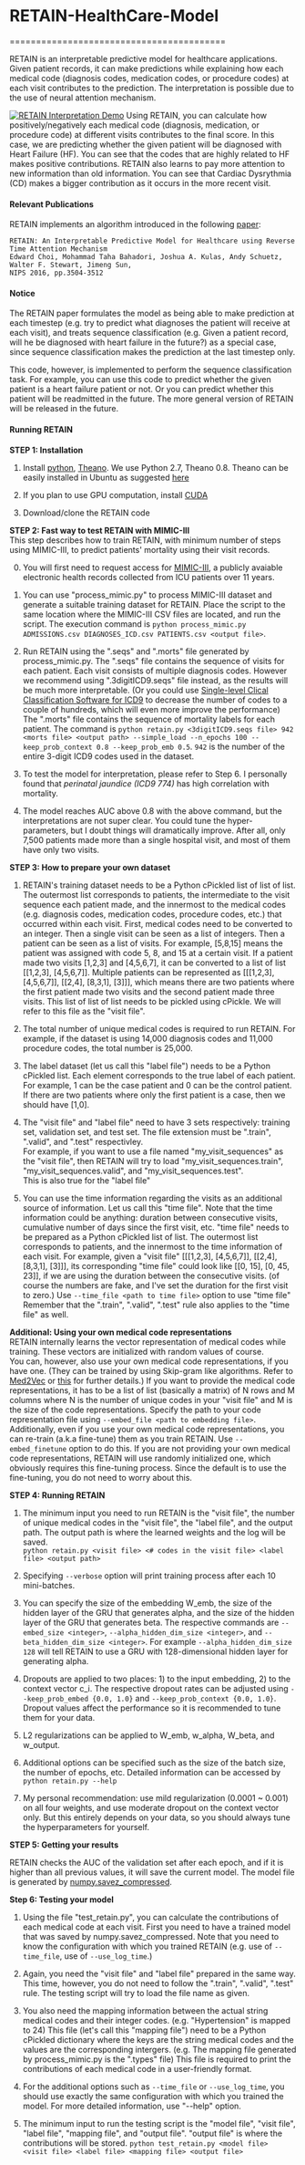 # RETAIN-HealthCare-Model

=========================================

RETAIN is an interpretable predictive model for healthcare applications. Given patient records, it can make predictions while explaining how each medical code (diagnosis codes, medication codes, or procedure codes) at each visit contributes to the prediction. The interpretation is possible due to the use of neural attention mechanism.

[![RETAIN Interpretation Demo](http://mp2893.com/images/thumbnail.png)](https://youtu.be/co3lTOSgFlA?t=1m46s "RETAIN Interpretation Demo - Click to Watch!")
Using RETAIN, you can calculate how positively/negatively each medical code (diagnosis, medication, or procedure code) at different visits contributes to the final score. In this case, we are predicting whether the given patient will be diagnosed with Heart Failure (HF). You can see that the codes that are highly related to HF makes positive contributions. RETAIN also learns to pay more attention to new information than old information. You can see that Cardiac Dysrythmia (CD) makes a bigger contribution as it occurs in the more recent visit.

#### Relevant Publications

RETAIN implements an algorithm introduced in the following [paper](http://papers.nips.cc/paper/6321-retain-an-interpretable-predictive-model-for-healthcare-using-reverse-time-attention-mechanism):

	RETAIN: An Interpretable Predictive Model for Healthcare using Reverse Time Attention Mechanism
	Edward Choi, Mohammad Taha Bahadori, Joshua A. Kulas, Andy Schuetz, Walter F. Stewart, Jimeng Sun,
	NIPS 2016, pp.3504-3512

#### Notice

The RETAIN paper formulates the model as being able to make prediction at each timestep (e.g. try to predict what diagnoses the patient will receive at each visit), and treats sequence classification (e.g. Given a patient record, will he be diagnosed with heart failure in the future?) as a special case, since sequence classification makes the prediction at the last timestep only.

This code, however, is implemented to perform the sequence classification task. For example, you can use this code to predict whether the given patient is a heart failure patient or not. Or you can predict whether this patient will be readmitted in the future. The more general version of RETAIN will be released in the future.
	
#### Running RETAIN

**STEP 1: Installation**  

1. Install [python](https://www.python.org/), [Theano](http://deeplearning.net/software/theano/index.html). We use Python 2.7, Theano 0.8. Theano can be easily installed in Ubuntu as suggested [here](http://deeplearning.net/software/theano/install_ubuntu.html#install-ubuntu)

2. If you plan to use GPU computation, install [CUDA](https://developer.nvidia.com/cuda-downloads)

3. Download/clone the RETAIN code  

**STEP 2: Fast way to test RETAIN with MIMIC-III**  
This step describes how to train RETAIN, with minimum number of steps using MIMIC-III, to predict patients' mortality using their visit records.

0. You will first need to request access for [MIMIC-III](https://mimic.physionet.org/gettingstarted/access/), a publicly avaiable electronic health records collected from ICU patients over 11 years. 

1. You can use "process_mimic.py" to process MIMIC-III dataset and generate a suitable training dataset for RETAIN. 
Place the script to the same location where the MIMIC-III CSV files are located, and run the script.
The execution command is `python process_mimic.py ADMISSIONS.csv DIAGNOSES_ICD.csv PATIENTS.csv <output file>`.

2. Run RETAIN using the ".seqs" and ".morts" file generated by process_mimic.py. 
The ".seqs" file contains the sequence of visits for each patient. Each visit consists of multiple diagnosis codes.
However we recommend using ".3digitICD9.seqs" file instead, as the results will be much more interpretable.
(Or you could use [Single-level Clical Classification Software for ICD9](https://www.hcup-us.ahrq.gov/toolssoftware/ccs/ccs.jsp#examples) to decrease the number of codes to a couple of hundreds, which will even more improve the performance)
The ".morts" file contains the sequence of mortality labels for each patient. 
The command is `python retain.py <3digitICD9.seqs file> 942 <morts file> <output path> --simple_load --n_epochs 100 --keep_prob_context 0.8 --keep_prob_emb 0.5`.
`942` is the number of the entire 3-digit ICD9 codes used in the dataset.

3. To test the model for interpretation, please refer to Step 6. I personally found that _perinatal jaundice (ICD9 774)_ has high correlation with mortality.

4. The model reaches AUC above 0.8 with the above command, but the interpretations are not super clear. 
You could tune the hyper-parameters, but I doubt things will dramatically improve. 
After all, only 7,500 patients made more than a single hospital visit, and most of them have only two visits.

**STEP 3: How to prepare your own dataset**  

1. RETAIN's training dataset needs to be a Python cPickled list of list of list. The outermost list corresponds to patients, the intermediate to the visit sequence each patient made, and the innermost to the medical codes (e.g. diagnosis codes, medication codes, procedure codes, etc.) that occurred within each visit.
First, medical codes need to be converted to an integer. Then a single visit can be seen as a list of integers. Then a patient can be seen as a list of visits.
For example, [5,8,15] means the patient was assigned with code 5, 8, and 15 at a certain visit.
If a patient made two visits [1,2,3] and [4,5,6,7], it can be converted to a list of list [[1,2,3], [4,5,6,7]].
Multiple patients can be represented as [[[1,2,3], [4,5,6,7]], [[2,4], [8,3,1], [3]]], which means there are two patients where the first patient made two visits and the second patient made three visits.
This list of list of list needs to be pickled using cPickle. We will refer to this file as the "visit file".

2. The total number of unique medical codes is required to run RETAIN.
For example, if the dataset is using 14,000 diagnosis codes and 11,000 procedure codes, the total number is 25,000. 

3. The label dataset (let us call this "label file") needs to be a Python cPickled list. Each element corresponds to the true label of each patient. For example, 1 can be the case patient and 0 can be the control patient. If there are two patients where only the first patient is a case, then we should have [1,0].

4. The "visit file" and "label file" need to have 3 sets respectively: training set, validation set, and test set.
The file extension must be ".train", ".valid", and ".test" respectivley.  
For example, if you want to use a file named "my_visit_sequences" as the "visit file", then RETAIN will try to load "my_visit_sequences.train", "my_visit_sequences.valid", and "my_visit_sequences.test".  
This is also true for the "label file"

5. You can use the time information regarding the visits as an additional source of information. Let us call this "time file".
Note that the time information could be anything: duration between consecutive visits, cumulative number of days since the first visit, etc.
"time file" needs to be prepared as a Python cPickled list of list. The outermost list corresponds to patients, and the innermost to the time information of each visit.
For example, given a "visit file" [[[1,2,3], [4,5,6,7]], [[2,4], [8,3,1], [3]]], its corresponding "time file" could look like [[0, 15], [0, 45, 23]], if we are using the duration between the consecutive visits. (of course the numbers are fake, and I've set the duration for the first visit to zero.)
Use `--time_file <path to time file>` option to use "time file"
Remember that the ".train", ".valid", ".test" rule also applies to the "time file" as well.

**Additional: Using your own medical code representations**  
RETAIN internally learns the vector representation of medical codes while training. These vectors are initialized with random values of course.  
You can, however, also use your own medical code representations, if you have one. (They can be trained by using Skip-gram like algorithms. Refer to [Med2Vec](http://www.kdd.org/kdd2016/subtopic/view/multi-layer-representation-learning-for-medical-concepts) or [this](http://arxiv.org/abs/1602.03686) for further details.)
If you want to provide the medical code representations, it has to be a list of list (basically a matrix) of N rows and M columns where N is the number of unique codes in your "visit file" and M is the size of the code representations.
Specify the path to your code representation file using `--embed_file <path to embedding file>`.
Additionally, even if you use your own medical code representations, you can re-train (a.k.a fine-tune) them as you train RETAIN.
Use `--embed_finetune` option to do this. If you are not providing your own medical code representations, RETAIN will use randomly initialized one, which obviously requires this fine-tuning process. Since the default is to use the fine-tuning, you do not need to worry about this.

**STEP 4: Running RETAIN**  

1. The minimum input you need to run RETAIN is the "visit file", the number of unique medical codes in the "visit file", 
the "label file", and the output path. The output path is where the learned weights and the log will be saved.  
`python retain.py <visit file> <# codes in the visit file> <label file> <output path>`  

2. Specifying `--verbose` option will print training process after each 10 mini-batches.

3. You can specify the size of the embedding W_emb, the size of the hidden layer of the GRU that generates alpha, and the size of the hidden layer of the GRU that generates beta.
The respective commands are `--embed_size <integer>`, `--alpha_hidden_dim_size <integer>`, and `--beta_hidden_dim_size <integer>`.
For example `--alpha_hidden_dim_size 128` will tell RETAIN to use a GRU with 128-dimensional hidden layer for generating alpha.

4. Dropouts are applied to two places: 1) to the input embedding, 2) to the context vector c_i. The respective dropout rates can be adjusted using `--keep_prob_embed {0.0, 1.0}` and `--keep_prob_context {0.0, 1.0}`. Dropout values affect the performance so it is recommended to tune them for your data.

5. L2 regularizations can be applied to W_emb, w_alpha, W_beta, and w_output.

6. Additional options can be specified such as the size of the batch size, the number of epochs, etc. Detailed information can be accessed by `python retain.py --help`

7. My personal recommendation: use mild regularization (0.0001 ~ 0.001) on all four weights, and use moderate dropout on the context vector only. But this entirely depends on your data, so you should always tune the hyperparameters for yourself.

**STEP 5: Getting your results**  

RETAIN checks the AUC of the validation set after each epoch, and if it is higher than all previous values, it will save the current model. The model file is generated by [numpy.savez_compressed](http://docs.scipy.org/doc/numpy-1.10.1/reference/generated/numpy.savez_compressed.html).

**Step 6: Testing your model**

1. Using the file "test_retain.py", you can calculate the contributions of each medical code at each visit. First you need to have a trained model that was saved by numpy.savez_compressed. Note that you need to know the configuration with which you trained RETAIN (e.g. use of `--time_file`, use of `--use_log_time`.)

2. Again, you need the "visit file" and "label file" prepared in the same way. This time, however, you do not need to follow the ".train", ".valid", ".test" rule. The testing script will try to load the file name as given.

3. You also need the mapping information between the actual string medical codes and their integer codes. 
(e.g. "Hypertension" is mapped to 24) 
This file (let's call this "mapping file") need to be a Python cPickled dictionary where the keys are the string medical codes and the values are the corresponding intergers. 
(e.g. The mapping file generated by process_mimic.py is the ".types" file)
This file is required to print the contributions of each medical code in a user-friendly format. 

4. For the additional options such as `--time_file` or `--use_log_time`, you should use exactly the same configuration with which you trained the model. For more detailed information, use "--help" option.

5. The minimum input to run the testing script is the "model file", "visit file", "label file", "mapping file", and "output file". "output file" is where the contributions will be stored.
`python test_retain.py <model file> <visit file> <label file> <mapping file> <output file>`
